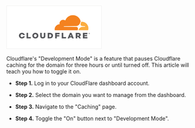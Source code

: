 <img src="/kb-images/cloudflare/cloudflare-logo.png" alt="CloudFlare Logo" width="250"/>

Cloudflare's "Development Mode" is a feature that pauses Cloudflare caching for the domain for three hours or until turned off. This article will teach you how to toggle it on.

* **Step 1.** Log in to your CloudFlare dashboard account.

* **Step 2.** Select the domain you want to manage from the dashboard.

* **Step 3.** Navigate to the "Caching" page.
    
* **Step 4.** Toggle the "On" button next to "Development Mode".
